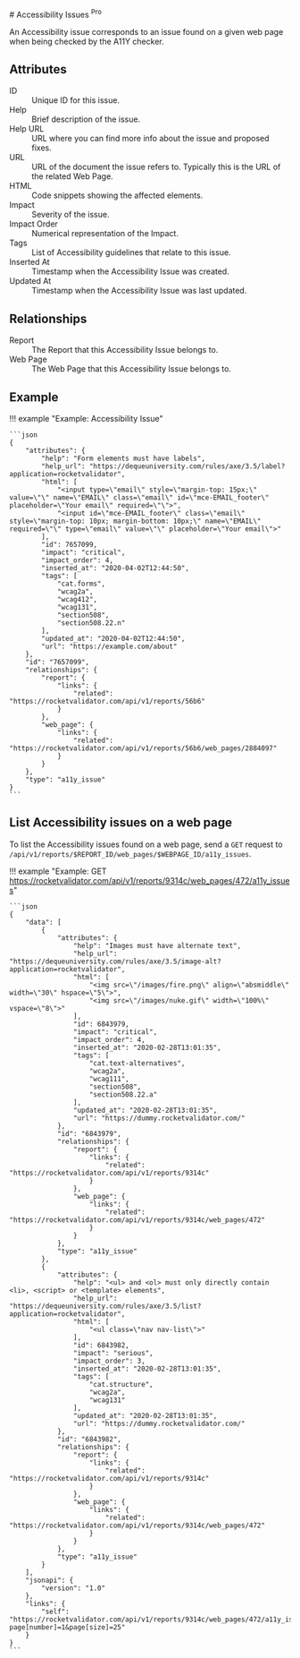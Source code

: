 # Accessibility Issues <sup class="badge-pro">Pro</sup>

An Accessibility issue corresponds to an issue found on a given web page when being checked by the A11Y checker.

## Attributes

<dl>
  <dt>ID</dt>
  <dd>Unique ID for this issue.</dd>

  <dt>Help</dt>
  <dd>Brief description of the issue.</dd>

  <dt>Help URL</dt>
  <dd>URL where you can find more info about the issue and proposed fixes.</dd>

  <dt>URL</dt>
  <dd>URL of the document the issue refers to. Typically this is the URL of the related Web Page.</dd>

  <dt>HTML</dt>
  <dd>Code snippets showing the affected elements.</dd>

  <dt>Impact</dt>
  <dd>Severity of the issue.</dd>

  <dt>Impact Order</dt>
  <dd>Numerical representation of the Impact.</dd>

  <dt>Tags</dt>
  <dd>List of Accessibility guidelines that relate to this issue.</dd>

  <dt>Inserted At</dt>
  <dd>Timestamp when the Accessibility Issue was created.</dd>

  <dt>Updated At</dt>
  <dd>Timestamp when the Accessibility Issue was last updated.</dd>  
</dl>

## Relationships

<dl>
  <dt>Report</dt>
  <dd>The Report that this Accessibility Issue belongs to.</dd>

  <dt>Web Page</dt>
  <dd>The Web Page that this Accessibility Issue belongs to.</dd>
</dl>

## Example

!!! example "Example: Accessibility Issue"

    ```json
    {
        "attributes": {
            "help": "Form elements must have labels",
            "help_url": "https://dequeuniversity.com/rules/axe/3.5/label?application=rocketvalidator",
            "html": [
                "<input type=\"email\" style=\"margin-top: 15px;\" value=\"\" name=\"EMAIL\" class=\"email\" id=\"mce-EMAIL_footer\" placeholder=\"Your email\" required=\"\">",
                "<input id=\"mce-EMAIL_footer\" class=\"email\" style=\"margin-top: 10px; margin-bottom: 10px;\" name=\"EMAIL\" required=\"\" type=\"email\" value=\"\" placeholder=\"Your email\">"
            ],
            "id": 7657099,
            "impact": "critical",
            "impact_order": 4,
            "inserted_at": "2020-04-02T12:44:50",
            "tags": [
                "cat.forms",
                "wcag2a",
                "wcag412",
                "wcag131",
                "section508",
                "section508.22.n"
            ],
            "updated_at": "2020-04-02T12:44:50",
            "url": "https://example.com/about"
        },
        "id": "7657099",
        "relationships": {
            "report": {
                "links": {
                    "related": "https://rocketvalidator.com/api/v1/reports/56b6"
                }
            },
            "web_page": {
                "links": {
                    "related": "https://rocketvalidator.com/api/v1/reports/56b6/web_pages/2884097"
                }
            }
        },
        "type": "a11y_issue"
    }
    ```

## List Accessibility issues on a web page

To list the Accessibility issues found on a web page, send a `GET` request to `/api/v1/reports/$REPORT_ID/web_pages/$WEBPAGE_ID/a11y_issues`.

!!! example "Example: GET https://rocketvalidator.com/api/v1/reports/9314c/web_pages/472/a11y_issues"

    ```json
    {
        "data": [
            {
                "attributes": {
                    "help": "Images must have alternate text",
                    "help_url": "https://dequeuniversity.com/rules/axe/3.5/image-alt?application=rocketvalidator",
                    "html": [
                        "<img src=\"/images/fire.png\" align=\"absmiddle\" width=\"30\" hspace=\"5\">",
                        "<img src=\"/images/nuke.gif\" width=\"100%\" vspace=\"8\">"
                    ],
                    "id": 6843979,
                    "impact": "critical",
                    "impact_order": 4,
                    "inserted_at": "2020-02-28T13:01:35",
                    "tags": [
                        "cat.text-alternatives",
                        "wcag2a",
                        "wcag111",
                        "section508",
                        "section508.22.a"
                    ],
                    "updated_at": "2020-02-28T13:01:35",
                    "url": "https://dummy.rocketvalidator.com/"
                },
                "id": "6843979",
                "relationships": {
                    "report": {
                        "links": {
                            "related": "https://rocketvalidator.com/api/v1/reports/9314c"
                        }
                    },
                    "web_page": {
                        "links": {
                            "related": "https://rocketvalidator.com/api/v1/reports/9314c/web_pages/472"
                        }
                    }
                },
                "type": "a11y_issue"
            },
            {
                "attributes": {
                    "help": "<ul> and <ol> must only directly contain <li>, <script> or <template> elements",
                    "help_url": "https://dequeuniversity.com/rules/axe/3.5/list?application=rocketvalidator",
                    "html": [
                        "<ul class=\"nav nav-list\">"
                    ],
                    "id": 6843982,
                    "impact": "serious",
                    "impact_order": 3,
                    "inserted_at": "2020-02-28T13:01:35",
                    "tags": [
                        "cat.structure",
                        "wcag2a",
                        "wcag131"
                    ],
                    "updated_at": "2020-02-28T13:01:35",
                    "url": "https://dummy.rocketvalidator.com/"
                },
                "id": "6843982",
                "relationships": {
                    "report": {
                        "links": {
                            "related": "https://rocketvalidator.com/api/v1/reports/9314c"
                        }
                    },
                    "web_page": {
                        "links": {
                            "related": "https://rocketvalidator.com/api/v1/reports/9314c/web_pages/472"
                        }
                    }
                },
                "type": "a11y_issue"
            }
        ],
        "jsonapi": {
            "version": "1.0"
        },
        "links": {
            "self": "https://rocketvalidator.com/api/v1/reports/9314c/web_pages/472/a11y_issues?page[number]=1&page[size]=25"
        }
    }
    ```

